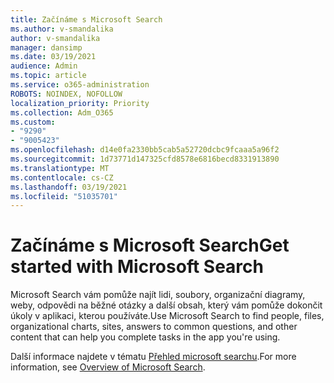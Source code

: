 ```yaml
---
title: Začínáme s Microsoft Search
ms.author: v-smandalika
author: v-smandalika
manager: dansimp
ms.date: 03/19/2021
audience: Admin
ms.topic: article
ms.service: o365-administration
ROBOTS: NOINDEX, NOFOLLOW
localization_priority: Priority
ms.collection: Adm_O365
ms.custom:
- "9290"
- "9005423"
ms.openlocfilehash: d14e0fa2330bb5cab5a52720dcbc9fcaaa5a96f2
ms.sourcegitcommit: 1d73771d147325cfd8578e6816becd8331913890
ms.translationtype: MT
ms.contentlocale: cs-CZ
ms.lasthandoff: 03/19/2021
ms.locfileid: "51035701"
---
```

# <a name="get-started-with-microsoft-search"></a><span data-ttu-id="b2945-102">Začínáme s Microsoft Search</span><span class="sxs-lookup"><span data-stu-id="b2945-102">Get started with Microsoft Search</span></span>

<span data-ttu-id="b2945-103">Microsoft Search vám pomůže najít lidi, soubory, organizační diagramy, weby, odpovědi na běžné otázky a další obsah, který vám pomůže dokončit úkoly v aplikaci, kterou používáte.</span><span class="sxs-lookup"><span data-stu-id="b2945-103">Use Microsoft Search to find people, files, organizational charts, sites, answers to common questions, and other content that can help you complete tasks in the app you're using.</span></span>

<span data-ttu-id="b2945-104">Další informace najdete v tématu [Přehled microsoft searchu](https://docs.microsoft.com/microsoftsearch/overview-microsoft-search).</span><span class="sxs-lookup"><span data-stu-id="b2945-104">For more information, see [Overview of Microsoft Search](https://docs.microsoft.com/microsoftsearch/overview-microsoft-search).</span></span>